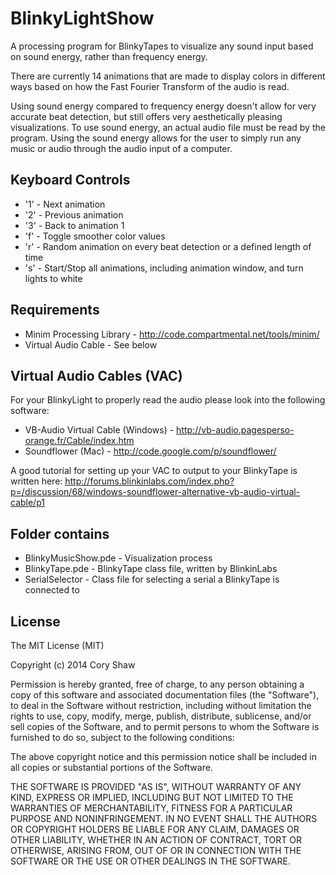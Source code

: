 BlinkyLightShow
===============

A processing program for BlinkyTapes to visualize any sound input based on sound energy, 
rather than frequency energy. 

There are currently 14 animations that are made to display colors in different ways 
based on how the Fast Fourier Transform of the audio is read.

Using sound energy compared to frequency energy doesn't allow for very accurate beat 
detection, but still offers very aesthetically pleasing visualizations. To use sound 
energy, an actual audio file must be read by the program. Using the sound energy 
allows for the user to simply run any music or audio through the audio input of 
a computer.

Keyboard Controls
-----------------
- '1' - Next animation
- '2' - Previous animation
- '3' - Back to animation 1
- 'f' - Toggle smoother color values
- 'r' - Random animation on every beat detection or a defined length of time
- 's' - Start/Stop all animations, including animation window, and turn lights to white

Requirements
------------

- Minim Processing Library - http://code.compartmental.net/tools/minim/
- Virtual Audio Cable - See below

Virtual Audio Cables (VAC)
--------------------

For your BlinkyLight to properly read the audio please look into the following software:

- VB-Audio Virtual Cable (Windows) - http://vb-audio.pagesperso-orange.fr/Cable/index.htm
- Soundflower (Mac) - http://code.google.com/p/soundflower/

A good tutorial for setting up your VAC to output to your BlinkyTape is written here:
http://forums.blinkinlabs.com/index.php?p=/discussion/68/windows-soundflower-alternative-vb-audio-virtual-cable/p1

Folder contains
---------------

- BlinkyMusicShow.pde - Visualization process
- BlinkyTape.pde - BlinkyTape class file, written by BlinkinLabs
- SerialSelector - Class file for selecting a serial a BlinkyTape is connected to

License
-------
The MIT License (MIT)

Copyright (c) 2014 Cory Shaw

Permission is hereby granted, free of charge, to any person obtaining a copy
of this software and associated documentation files (the "Software"), to deal
in the Software without restriction, including without limitation the rights
to use, copy, modify, merge, publish, distribute, sublicense, and/or sell
copies of the Software, and to permit persons to whom the Software is
furnished to do so, subject to the following conditions:

The above copyright notice and this permission notice shall be included in all
copies or substantial portions of the Software.

THE SOFTWARE IS PROVIDED "AS IS", WITHOUT WARRANTY OF ANY KIND, EXPRESS OR
IMPLIED, INCLUDING BUT NOT LIMITED TO THE WARRANTIES OF MERCHANTABILITY,
FITNESS FOR A PARTICULAR PURPOSE AND NONINFRINGEMENT. IN NO EVENT SHALL THE
AUTHORS OR COPYRIGHT HOLDERS BE LIABLE FOR ANY CLAIM, DAMAGES OR OTHER
LIABILITY, WHETHER IN AN ACTION OF CONTRACT, TORT OR OTHERWISE, ARISING FROM,
OUT OF OR IN CONNECTION WITH THE SOFTWARE OR THE USE OR OTHER DEALINGS IN THE
SOFTWARE.
